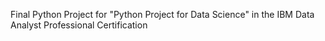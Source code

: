 Final Python Project for "Python Project for Data Science" in the IBM Data Analyst Professional Certification
